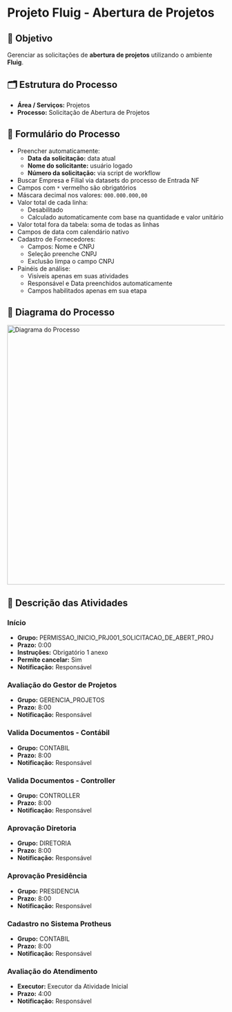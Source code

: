  <h1>Projeto Fluig - Abertura de Projetos</h1>

  <div class="section">
    <h2>📌 Objetivo</h2>
    <p>Gerenciar as solicitações de <strong>abertura de projetos</strong> utilizando o ambiente <strong>Fluig</strong>.</p>
  </div>

  <div class="section">
    <h2>🗂 Estrutura do Processo</h2>
    <ul>
      <li><strong>Área / Serviços:</strong> Projetos</li>
      <li><strong>Processo:</strong> Solicitação de Abertura de Projetos</li>
    </ul>
  </div>

  <div class="section">
    <h2>📄 Formulário do Processo</h2>
    <ul>
      <li>Preencher automaticamente:
        <ul>
          <li><strong>Data da solicitação:</strong> data atual</li>
          <li><strong>Nome do solicitante:</strong> usuário logado</li>
          <li><strong>Número da solicitação:</strong> via script de workflow</li>
        </ul>
      </li>
      <li>Buscar Empresa e Filial via datasets do processo de Entrada NF</li>
      <li>Campos com <code>*</code> vermelho são obrigatórios</li>
      <li>Máscara decimal nos valores: <code>000.000.000,00</code></li>
      <li>Valor total de cada linha:
        <ul>
          <li>Desabilitado</li>
          <li>Calculado automaticamente com base na quantidade e valor unitário</li>
        </ul>
      </li>
      <li>Valor total fora da tabela: soma de todas as linhas</li>
      <li>Campos de data com calendário nativo</li>
      <li>Cadastro de Fornecedores:
        <ul>
          <li>Campos: Nome e CNPJ</li>
          <li>Seleção preenche CNPJ</li>
          <li>Exclusão limpa o campo CNPJ</li>
        </ul>
      </li>
      <li>Painéis de análise:
        <ul>
          <li>Visíveis apenas em suas atividades</li>
          <li>Responsável e Data preenchidos automaticamente</li>
          <li>Campos habilitados apenas em sua etapa</li>
        </ul>
      </li>
    </ul>
  </div>

  <div class="section">
    <h2>📝 Diagrama do Processo</h2>
    <img src="Abertura de Projetos.png" alt="Diagrama do Processo" width="600" />
  </div>

  <div class="section">
    <h2>🔄 Descrição das Atividades</h2>
    <h3>Início</h3>
    <ul>
      <li><strong>Grupo:</strong> PERMISSAO_INICIO_PRJ001_SOLICITACAO_DE_ABERT_PROJ</li>
      <li><strong>Prazo:</strong> 0:00</li>
      <li><strong>Instruções:</strong> Obrigatório 1 anexo</li>
      <li><strong>Permite cancelar:</strong> Sim</li>
      <li><strong>Notificação:</strong> Responsável</li>
    </ul>
    <h3>Avaliação do Gestor de Projetos</h3>
    <ul>
      <li><strong>Grupo:</strong> GERENCIA_PROJETOS</li>
      <li><strong>Prazo:</strong> 8:00</li>
      <li><strong>Notificação:</strong> Responsável</li>
    </ul>
    <h3>Valida Documentos - Contábil</h3>
    <ul>
      <li><strong>Grupo:</strong> CONTABIL</li>
      <li><strong>Prazo:</strong> 8:00</li>
      <li><strong>Notificação:</strong> Responsável</li>
    </ul>
    <h3>Valida Documentos - Controller</h3>
    <ul>
      <li><strong>Grupo:</strong> CONTROLLER</li>
      <li><strong>Prazo:</strong> 8:00</li>
      <li><strong>Notificação:</strong> Responsável</li>
    </ul>
    <h3>Aprovação Diretoria</h3>
    <ul>
      <li><strong>Grupo:</strong> DIRETORIA</li>
      <li><strong>Prazo:</strong> 8:00</li>
      <li><strong>Notificação:</strong> Responsável</li>
    </ul>
    <h3>Aprovação Presidência</h3>
    <ul>
      <li><strong>Grupo:</strong> PRESIDENCIA</li>
      <li><strong>Prazo:</strong> 8:00</li>
      <li><strong>Notificação:</strong> Responsável</li>
    </ul>
    <h3>Cadastro no Sistema Protheus</h3>
    <ul>
      <li><strong>Grupo:</strong> CONTABIL</li>
      <li><strong>Prazo:</strong> 8:00</li>
      <li><strong>Notificação:</strong> Responsável</li>
    </ul>
    <h3>Avaliação do Atendimento</h3>
    <ul>
      <li><strong>Executor:</strong> Executor da Atividade Inicial</li>
      <li><strong>Prazo:</strong> 4:00</li>
      <li><strong>Notificação:</strong> Responsável</li>
    </ul>
  

